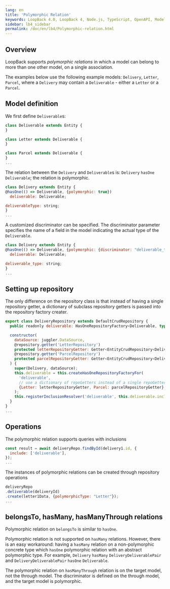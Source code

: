 ```yaml
---
lang: en
title: 'Polymorphic Relation'
keywords: LoopBack 4.0, LoopBack 4, Node.js, TypeScript, OpenAPI, Model Relation
sidebar: lb4_sidebar
permalink: /doc/en/lb4/Polymorphic-relation.html
---
```


## Overview

LoopBack supports _polymorphic relations_ in which a model can belong to more
than one other model, on a single association.

The examples below use the following example models: `Delivery`, `Letter`,
`Parcel`, where a `Delivery` may contain a `Deliverable` - either a `Letter` or
a `Parcel`.

## Model definition

We first define `Deliverable`s:

```javascript
class Deliverable extends Entity {
}

class Letter extends Deliverable {
}

class Parcel extends Deliverable {
}
...
```

The relation between the `Delivery` and `Deliverable`s is: `Delivery` `hasOne`
`Deliverable`; the relation is polymorphic.

```javascript
class Delivery extends Entity {
@hasOne(() => Deliverable, {polymorphic: true})
  deliverable: Deliverable;

deliverableType: string;
}
...
```

A customized discriminator can be specified. The discriminator parameter
specifies the name of a field in the model indicating the actual type of the
`Deliverable`.

```javascript
class Delivery extends Entity {
@hasOne(() => Deliverable, {polymorphic: {discriminator: "deliverable_type"}})
  deliverable: Deliverable;

deliverable_type: string;
}
...
```

## Setting up repository

The only difference on the repository class is that instead of having a single
repository getter, a dictionary of subclass repository getters is passed into
the repository factory creater.

```javascript
export class DeliveryRepository extends DefaultCrudRepository {
  public readonly deliverable: HasOneRepositoryFactory<Deliverable, typeof Delivery.prototype.id>;

  constructor(
    dataSource: juggler.DataSource,
    @repository.getter('LetterRepository')
    protected letterRepositoryGetter: Getter<EntityCrudRepository<Deliverable, typeof Deliverable.prototype.id, DeliverableRelations>>,
    @repository.getter('ParcelRepository')
    protected parcelRepositoryGetter: Getter<EntityCrudRepository<Deliverable, typeof Deliverable.prototype.id, DeliverableRelations>>,
  ) {
    super(Delivery, dataSource);
    this.deliverable = this.createHasOneRepositoryFactoryFor(
      'deliverable',
      // use a dictionary of repoGetters instead of a single repoGetter instance
      {Letter: letterRepositoryGetter, Parcel: parcelRepositoryGetter},
    );
    this.registerInclusionResolver('deliverable', this.deliverable.inclusionResolver);
  }
}
...
```

## Operations

The polymorphic relation supports queries with inclusions

```javascript
const result = await deliveryRepo.findById(delivery1.id, {
  include: ['deliverable'],
});
...
```

The instances of polymorphic relations can be created through repository
operations

```javascript
deliveryRepo
.deliverable(deliveryId)
.create(letter1Data, {polymorphicType: "Letter"});
...
```

## belongsTo, hasMany, hasManyThrough relations

Polymorphic relation on `belongsTo` is similar to `hasOne`.

Polymorphic relation is not supported on `hasMany` relations. However, there is
an easy workaround: having a `hasMany` relation on a non-polymorphic concrete
type which `hasOne` polymorphic relation with an abstract polymorphic type. For
example, `Delivery` `hasMany` `DeliveryDeliverablePair` and
`DeliveryDeliverablePair` `hasOne` `Deliverable`.

The polymorphic relation on `hasManyThrough` relation is on the target model,
not the through model. The discriminator is defined on the through model, and
the target model is polymorphic.
